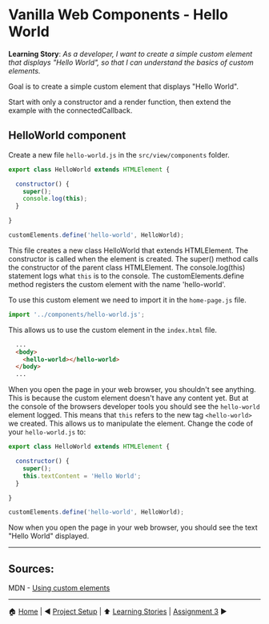 # Vanilla Web Components - Hello World

**Learning Story**: _As a developer, I want to create a simple custom element that displays "Hello World", so that I can understand the basics of custom elements._

Goal is to create a simple custom element that displays "Hello World".

Start with only a constructor and a render function, then extend the example with the connectedCallback.

## HelloWorld component

Create a new file `hello-world.js` in the `src/view/components` folder.

```javascript
export class HelloWorld extends HTMLElement {

  constructor() {
    super();
    console.log(this);
  }

}

customElements.define('hello-world', HelloWorld);
```

This file creates a new class HelloWorld that extends HTMLElement.
The constructor is called when the element is created. The super() method calls the constructor of the parent class HTMLElement.
The console.log(this) statement logs what `this` is to the console.
The customElements.define method registers the custom element with the name 'hello-world'.

To use this custom element we need to import it in the `home-page.js` file.

```javascript
import '../components/hello-world.js';
```

This allows us to use the custom element in the `index.html` file.

```html
  ...
  <body>
    <hello-world></hello-world>
  </body>
  ...
```

When you open the page in your web browser, you shouldn't see anything. This is because the custom element doesn't have any content yet.
But at the console of the browsers developer tools you should see the `hello-world` element logged.
This means that `this` refers to the new tag `<hello-world>` we created.
This allows us to manipulate the element. Change the code of your `hello-world.js` to:

```javascript
export class HelloWorld extends HTMLElement {

  constructor() {
    super();
    this.textContent = 'Hello World';
  }

}

customElements.define('hello-world', HelloWorld);
```

Now when you open the page in your web browser, you should see the text "Hello World" displayed.

---
## Sources:

MDN - [Using custom elements](https://developer.mozilla.org/en-US/docs/Web/API/Web_components/Using_custom_elements)

---

:house: [Home](../README.md) | :arrow_backward: [Project Setup](./project-setup.md) | :arrow_up: [Learning Stories](./README.md) | [Assignment 3](./assignment3.md) :arrow_forward: